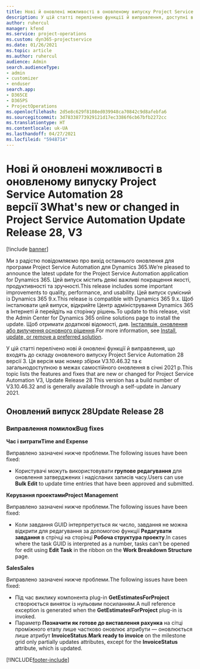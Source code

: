 ```yaml
---
title: Нові й оновлені можливості в оновленому випуску Project Service Automation 28 версії 3
description: У цій статті перелічено функції й виправлення, доступні в оновленому випуску Project Service Automation 28 версії 3.
author: ruhercul
manager: kfend
ms.service: project-operations
ms.custom: dyn365-projectservice
ms.date: 01/26/2021
ms.topic: article
ms.author: ruhercul
audience: Admin
search.audienceType:
- admin
- customizer
- enduser
search.app:
- D365CE
- D365PS
- ProjectOperations
ms.openlocfilehash: 2d5e8c629f8108ed039948ca70842c9d8afebfa6
ms.sourcegitcommit: 3d78338773929121d17ec3386f6cb67bfb2272cc
ms.translationtype: HT
ms.contentlocale: uk-UA
ms.lasthandoff: 04/27/2021
ms.locfileid: "5948714"
---
```

# <a name="whats-new-or-changed-in-project-service-automation-update-release-28-v3"></a><span data-ttu-id="42162-103">Нові й оновлені можливості в оновленому випуску Project Service Automation 28 версії 3</span><span class="sxs-lookup"><span data-stu-id="42162-103">What's new or changed in Project Service Automation Update Release 28, V3</span></span>

[!include [banner](../includes/psa-now-project-operations.md)]

<span data-ttu-id="42162-104">Ми з радістю повідомляємо про вихід останнього оновлення для програми Project Service Automation для Dynamics 365.</span><span class="sxs-lookup"><span data-stu-id="42162-104">We’re pleased to announce the latest update for the Project Service Automation application for Dynamics 365.</span></span> <span data-ttu-id="42162-105">Цей випуск містить деякі важливі покращення якості, продуктивності та зручності.</span><span class="sxs-lookup"><span data-stu-id="42162-105">This release includes some important improvements to quality, performance, and usability.</span></span> <span data-ttu-id="42162-106">Цей випуск сумісний із Dynamics 365 9.x.</span><span class="sxs-lookup"><span data-stu-id="42162-106">This release is compatible with Dynamics 365 9.x.</span></span> <span data-ttu-id="42162-107">Щоб інсталювати цей випуск, відкрийте Центр адміністрування Dynamics 365 в Інтернеті й перейдіть на сторінку рішень.</span><span class="sxs-lookup"><span data-stu-id="42162-107">To update to this release, visit the Admin Center for Dynamics 365 online solutions page to install the update.</span></span> <span data-ttu-id="42162-108">Щоб отримати додаткові відомості, див. [Інсталяція, оновлення або вилучення основного рішення](/power-platform/admin/install-remove-preferred-solution).</span><span class="sxs-lookup"><span data-stu-id="42162-108">For more information, see [Install, update, or remove a preferred solution](/power-platform/admin/install-remove-preferred-solution).</span></span>

<span data-ttu-id="42162-109">У цій статті перелічено нові й оновлені функції й виправлення, що входять до складу оновленого випуску Project Service Automation 28 версії 3. Ця версія має номер збірки V3.10.46.32 та є загальнодоступною в межах самостійного оновлення в січні 2021 р.</span><span class="sxs-lookup"><span data-stu-id="42162-109">This topic lists the features and fixes that are new or changed for Project Service Automation V3, Update Release 28 This version has a build number of V3.10.46.32 and is generally available through a self-update in January 2021.</span></span>

## <a name="update-release-28"></a><span data-ttu-id="42162-110">Оновлений випуск 28</span><span class="sxs-lookup"><span data-stu-id="42162-110">Update Release 28</span></span>

### <a name="bug-fixes"></a><span data-ttu-id="42162-111">Виправлення помилок</span><span class="sxs-lookup"><span data-stu-id="42162-111">Bug fixes</span></span>

<span data-ttu-id="42162-112">**Час і витрати**</span><span class="sxs-lookup"><span data-stu-id="42162-112">**Time and Expense**</span></span>

<span data-ttu-id="42162-113">Виправлено зазначені нижче проблеми.</span><span class="sxs-lookup"><span data-stu-id="42162-113">The following issues have been fixed:</span></span>

- <span data-ttu-id="42162-114">Користувачі можуть використовувати **групове редагування** для оновлення затверджених і надісланих записів часу.</span><span class="sxs-lookup"><span data-stu-id="42162-114">Users can use **Bulk Edit** to update time entries that have been approved and submitted.</span></span>

<span data-ttu-id="42162-115">**Керування проектами**</span><span class="sxs-lookup"><span data-stu-id="42162-115">**Project Management**</span></span>

<span data-ttu-id="42162-116">Виправлено зазначені нижче проблеми.</span><span class="sxs-lookup"><span data-stu-id="42162-116">The following issues have been fixed:</span></span>

- <span data-ttu-id="42162-117">Коли завдання GUID інтерпретується як число, завдання не можна відкрити для редагування за допомогою функції **Редагувати завдання** в стрічці на сторінці **Робоча структура проекту**.</span><span class="sxs-lookup"><span data-stu-id="42162-117">In cases where the task GUID is interpreted as a number, tasks can't be opened for edit using **Edit Task** in the ribbon on the **Work Breakdown Structure** page.</span></span>

<span data-ttu-id="42162-118">**Sales**</span><span class="sxs-lookup"><span data-stu-id="42162-118">**Sales**</span></span>

<span data-ttu-id="42162-119">Виправлено зазначені нижче проблеми.</span><span class="sxs-lookup"><span data-stu-id="42162-119">The following issues have been fixed:</span></span>

- <span data-ttu-id="42162-120">Під час виклику компонента plug-in **GetEstimatesForProject** створюється виняток із нульовим посиланням.</span><span class="sxs-lookup"><span data-stu-id="42162-120">A null reference exception is generated when the **GetEstimatesForProject** plug-in is invoked.</span></span>
- <span data-ttu-id="42162-121">Параметр **Позначити як готове до виставлення рахунка** на сітці проміжного етапу лише частково оновлює атрибути — оновлюється лише атрибут **InvoiceStatus**.</span><span class="sxs-lookup"><span data-stu-id="42162-121">**Mark ready to invoice** on the milestone grid only partially updates attributes, except for the **InvoiceStatus** attribute, which is updated.</span></span>



[!INCLUDE[footer-include](../includes/footer-banner.md)]
